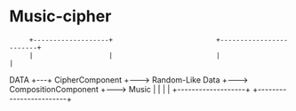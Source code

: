 # Music-cipher

         +-------------------+                          +------------------------+
         |                   |                          |                        |
DATA +---+  CipherComponent  +---> Random-Like Data +--->  CompositionComponent  +---> Music
         |                   |                          |                        |
         +-------------------+                          +------------------------+

